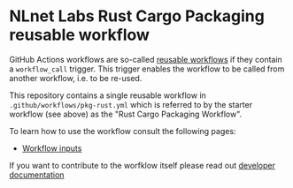 # NLnet Labs Rust Cargo Packaging **reusable** workflow

GitHub Actions workflows are so-called [reusable workflows](https://docs.github.com/en/actions/using-workflows/reusing-workflows) if they contain a `workflow_call` trigger. This trigger enables the workflow to be called from another workflow, i.e. to be re-used.

This repository contains a single reusable workflow in `.github/workflows/pkg-rust.yml` which is referred to by the starter workflow (see above) as the "Rust Cargo Packaging Workflow".

To learn how to use the workflow consult the following pages:

- [Workflow inputs](./inputs.md)

If you want to contribute to the worfklow itself please read out [developer documentation](./develop/README.md)

